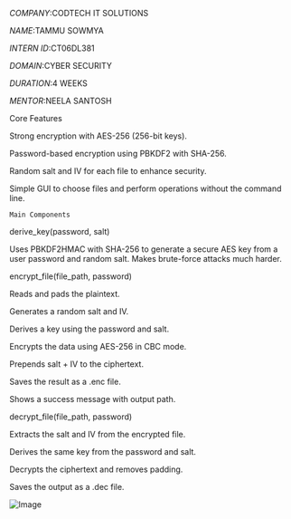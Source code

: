 *COMPANY*:CODTECH IT SOLUTIONS

*NAME*:TAMMU SOWMYA

*INTERN ID*:CT06DL381

*DOMAIN*:CYBER SECURITY

*DURATION*:4 WEEKS

*MENTOR*:NEELA SANTOSH
 
  Core Features

Strong encryption with AES-256 (256-bit keys).

Password-based encryption using PBKDF2 with SHA-256.

Random salt and IV for each file to enhance security.

Simple GUI to choose files and perform operations without the command line.

    Main Components

derive_key(password, salt)

Uses PBKDF2HMAC with SHA-256 to generate a secure AES key from a user password and random salt. Makes brute-force attacks much harder.

encrypt_file(file_path, password)

Reads and pads the plaintext.

Generates a random salt and IV.

Derives a key using the password and salt.

Encrypts the data using AES-256 in CBC mode.

Prepends salt + IV to the ciphertext.

Saves the result as a .enc file.

Shows a success message with output path.

decrypt_file(file_path, password)

Extracts the salt and IV from the encrypted file.

Derives the same key from the password and salt.

Decrypts the ciphertext and removes padding.

Saves the output as a .dec file.

![Image](https://github.com/user-attachments/assets/287a1fc7-9be7-48f4-a365-d673a09fd0f8)
